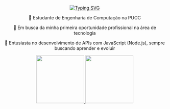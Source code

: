 <p align="center">
  <a href="https://git.io/typing-svg">
    <img src="https://readme-typing-svg.demolab.com?font=Fira+Code&weight=600&size=25&pause=1000&color=ffffff&random=false&width=435&height=40&lines=Ol%C3%A1%2C+eu+sou+Luis+Guilherme!+%E2%98%95%F0%9F%92%BB%F0%9F%8C%9" alt="Typing SVG">
  </a>
</p>

<div align="center">
  
🔭 Estudante de Engenharia de Computação na PUCC

🌱 Em busca da minha primeira oportunidade profissional na área de tecnologia

💬 Entusiasta no desenvolvimento de APIs com JavaScript (Node.js), sempre buscando aprender e evoluir

</div>
<div align="center">
  <a href="https://github.com/LuisGuilhermePilotto">
  <img height="150em" src="https://github-readme-stats.vercel.app/api?username=LuisGuilhermePilotto&show_icons=true&theme=dark&include_all_commits=true&count_private=true"/>
  <img height="150em" src="https://github-readme-stats.vercel.app/api/top-langs/?username=LuisGuilhermePilotto&layout=compact&langs_count=7&theme=dark"/>
</div>
